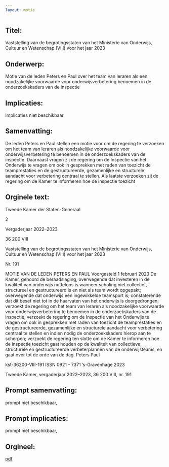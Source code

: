 ```yaml
---
layout: motie
---
```

## Titel:
Vaststelling van de begrotingsstaten van het Ministerie van Onderwijs, Cultuur en Wetenschap (VIII) voor het jaar 2023
## Onderwerp:
Motie van de leden Peters en Paul over het team van leraren als een noodzakelijke voorwaarde voor onderwijsverbetering benoemen in de onderzoekskaders van de inspectie
## Implicaties:
Implicaties niet beschikbaar.
## Samenvatting:

De leden Peters en Paul stellen een motie voor om de regering te verzoeken om het team van leraren als noodzakelijke voorwaarde voor onderwijsverbetering te benoemen in de onderzoekskaders van de inspectie. Daarnaast vragen zij de regering om de Inspectie van het Onderwijs te vragen om ook in gesprekken met raden van toezicht de teamprestaties en de gestructureerde, gezamenlijke en structurele aandacht voor verbetering centraal te stellen. Als laatste verzoeken zij de regering om de Kamer te informeren hoe de inspectie toezicht
## Orginele text:


Tweede Kamer der Staten-Generaal

2

Vergaderjaar 2022–2023

36 200 VIII

Vaststelling van de begrotingsstaten van het
Ministerie van Onderwijs, Cultuur en
Wetenschap (VIII) voor het jaar 2023

Nr. 191

MOTIE VAN DE LEDEN PETERS EN PAUL
Voorgesteld 1 februari 2023
De Kamer,
gehoord de beraadslaging,
overwegende dat investeren in de kwaliteit van onderwijs nutteloos is
wanneer scholing niet collectief, structureel en gestructureerd is en niet
als team wordt opgepakt;
overwegende dat onderwijs een ingewikkelde teamsport is;
constaterende dat dit besef niet tot in de haarvaten van het onderwijs is
doorgedrongen;
verzoekt de regering om het team van leraren als noodzakelijke
voorwaarde voor onderwijsverbetering te benoemen in de onderzoekskaders van de inspectie;
verzoekt de regering om de Inspectie van het Onderwijs te vragen om ook
in gesprekken met raden van toezicht de teamprestaties en de gestructureerde, gezamenlijke en structurele aandacht voor verbetering centraal te
stellen en indien nodig de onderzoekskaders hierop aan te scherpen;
verzoekt de regering ten slotte om de Kamer te informeren hoe de
inspectie toezicht gaat houden op de kwaliteit van collectieve, structurele
en gestructureerde verbeterplannen van de onderwijsteams,
en gaat over tot de orde van de dag.
Peters
Paul

kst-36200-VIII-191
ISSN 0921 - 7371
’s-Gravenhage 2023

Tweede Kamer, vergaderjaar 2022–2023, 36 200 VIII, nr. 191


## Prompt samenvatting:
prompt niet beschikbaar,

## Prompt implicaties:
prompt niet beschikbaar,
## Orgineel:
[pdf](https://gegevensmagazijn.tweedekamer.nl/OData/v4/2.0/Document(7237421c-0f44-466c-8e04-b90e4e40cd33)/resource)
